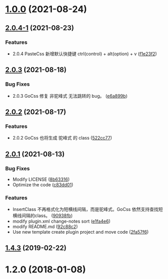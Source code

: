 # [1.0.0](https://github.com/gucovip/stylus-assist/compare/2.0.4-2...1.0.0) (2021-08-24)



## [2.0.4-1](https://github.com/gucovip/stylus-assist/compare/2.0.3...2.0.4-1) (2021-08-23)


### Features

* 2.0.4 PasteCss 新增默认快捷键 ctrl(control) + alt(option) + v ([f1e23f2](https://github.com/gucovip/stylus-assist/commit/f1e23f2dc3f5c85e807cd13826e57a17a0bd5a28))



## [2.0.3](https://github.com/gucovip/stylus-assist/compare/2.0.2...2.0.3) (2021-08-18)


### Bug Fixes

* 2.0.3 GoCss 修复 非驼峰式 无法跳转的 bug。 ([e6a899b](https://github.com/gucovip/stylus-assist/commit/e6a899b439daa9743249aa78d73a54b2a2338fbb))



## [2.0.2](https://github.com/gucovip/stylus-assist/compare/2.0.1...2.0.2) (2021-08-17)


### Features

* 2.0.2 GoCss 也将生成 驼峰式 的 class ([522cc77](https://github.com/gucovip/stylus-assist/commit/522cc77031ade096315dd30ab70de8089349b64b))



## [2.0.1](https://github.com/gucovip/stylus-assist/compare/2.0.0...2.0.1) (2021-08-13)


### Bug Fixes

* Modify LICENSE ([8b63316](https://github.com/gucovip/stylus-assist/commit/8b6331694bb9dc4af9c34d3ed03d772962fa59dc))
* Optimize the code ([c83dd01](https://github.com/gucovip/stylus-assist/commit/c83dd011c339bf13652bb94b1c26b38780359164))


### Features

* InsertClass 不再格式化为短横线间隔，而是驼峰式。GoCss 依然支持查找短横线间隔的class。 ([90938fb](https://github.com/gucovip/stylus-assist/commit/90938fb6460006c414b0717c325dfaadce4795e5))
* modify plugin.xml change-notes sort ([e1fa4e6](https://github.com/gucovip/stylus-assist/commit/e1fa4e6d8814f181242c6983bb0a7d39d092efd9))
* modify README.md ([92c88c2](https://github.com/gucovip/stylus-assist/commit/92c88c2947621338418c2571b0546cef32e44f3d))
* Use new template create plugin project and move code ([2fa57f6](https://github.com/gucovip/stylus-assist/commit/2fa57f660d1a4bb7f1e20d1179c914607c96ea60))



## [1.4.3](https://github.com/gucovip/stylus-assist/compare/1.2.7...1.4.3) (2019-02-22)



# 1.2.0 (2018-01-08)



